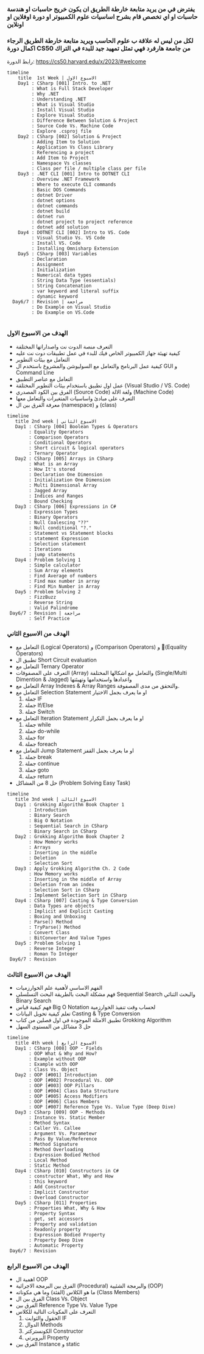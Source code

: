 ### يفترض في من يريد متابعة خارطة الطريق ان يكون خريج حاسبات او هندسة حاسبات او اي تخصص قام بشرح اساسيات علوم الكمبيوتر او دورة اوفلاين او اونلاين
### لكل من ليس له علاقة ب علوم الحاسب ويريد متابعة خارطة الطريق الرجاء اكمال دورة CS50 من جامعة هارفرد فهي تمثل تمهيد جيد للبدء في التراك

رابط الدورة: https://cs50.harvard.edu/x/2023/#welcome 

```mermaid
timeline
    title  1st Week | الاسبوع الاول 
    Day1 : CSharp [001] Intro. to .NET
         : What is Full Stack Developer
         : Why .NET
         : Understanding .NET
         : What is Visual Studio
         : Install Visual Studio
         : Explore Visual Studio
         : Difference Between Solution & Project
         : Source Code Vs. Machine Code
         : Explore .csproj file
    Day2 : CSharp [002] Solution & Project
         : Adding Item to Solution
         : Application Vs Class Library
         : Referencing a project
         : Add Item to Project
         : Namespace Vs classes
         : Class per file / multiple class per file 
    Day3 : .NET CLI [001] Intro to DOTNET CLI
         : Overview .NET Framework
         : Where to execute CLI commands
         : Basic DOS Commands
         : dotnet Driver
         : dotnet options
         : dotnet commands
         : dotnet build
         : dotnet run
         : dotnet project to project reference
         : dotnet add solution
    Day4 : DOTNET CLI [002] Intro to VS. Code
         : Visual Studio Vs. VS Code
         : Install VS. Code
         : Installing Omnisharp Extension
    Day5 : CSharp [003] Variables 
         : Declaration
         : Assignment
         : Initialization
         : Numerical data types
         : String Data Type (essentials)
         : String Concatenation
         : var keyword and literal suffix
         : dynamic keyword
  Day6/7 : Revision | مراجعة
         : Do Example on Visual Studio
         : Do Example on VS.Code
         
```
###  الهدف من الاسبوع الاول
- التعرف منصة الدوت نت واصداراتها المختلفة
- كيفية تهيئة جهاز الكمبيوتر الخاص فيك للبدء في عمل تطبيقات دوت نت عليه
- التعامل مع بيئات التطوير
- كيفية عمل البرنامج والتعامل مع السوليوشن والمشروع باستخدم ال GUI و Command Line
- التعامل مع عناصر التطبيق
- عمل اول تطبيق باستخدام بيئات التطوير المختلقة (Visual Studio / VS. Code)
- الفرق بين الكود المصدري (Source Code) ولغة الالة (Machine Code)
- التعرف على مبادئ واساسيات المتغيرات والتعامل معها
- معرفة الفرق بين ال (namespace) و (class)

 ```mermaid
timeline
    title 2nd week | الاسبوع الثاني
    Day1 : CSharp [004] Boolean Types & Operators
         : Equality Operators
         : Comparison Operators
         : Conditional Operators
         : Short circuit & logical operators 
         : Ternary Operator
    Day2 : CSharp [005] Arrays in CSharp
         : What is an Array
         : How It's stored
         : Declaration One Dimension
         : Initialization One Dimension
         : Multi Dimensional Array
         : Jagged Array
         : Indices and Ranges
         : Bound Checking
    Day3 : CSharp [006] Expressions in C#
         : Expression Types
         : Binary Operators
         : Null Coalescing "??"
         : Null conditional "?."
         : Statement vs Statement blocks
         : statement Expression
         : Selection statement
         : Iterations
         : jump statements
    Day4 : Problem Solving 1
         : Simple calculator
         : Sum Array elements
         : Find Average of numbers
         : Find max number in array
         : Find Min Number in Array
    Day5 : Problem Solving 2
         : FizzBuzz
         : Reverse String
         : Valid Palindrome
  Day6/7 : Revision | مراجعة
         : Self Practice    
```
###  الهدف من الاسبوع الثاني
- التعامل مع (Logical Operators) و (Comparison Operators) و (ُEquality Operators)
- تطبيق ال Short Circuit evaluation
- التعامل مع Ternary Operator
- التعرف على المصفوفات (Array) والتعامل مع اشكالها المختلفة (Single/Multi Dimention & Jagged) واعدادها واستخدامها وتهيئتها
- التعامل مع Array Indexes & Array Ranges والتحقق من مدى المصفوفة.
- التعامل مع Selection Statement او ما يعرف بجمل الاختيار 
   1. جملة IF
   2. جملة If/Else
   3. جملة Switch
- التعامل مع Iteration Statement او ما يعرف بجمل التكرار
   1. جملة while    
   2. جملة do-while
   3. جملة for
   4. جملة foreach
- التعامل مع Jump Statement او ما يعرف بجمل القفز
   1. جملة break 
   2. جملة continue
   3. جملة goto
   4. جملة return
- حل 8 من المشاكل (Problem Solving Easy Task)  
   
 ```mermaid
timeline
    title 3nd week | الاسبوع الثالث
    Day1 : Grokking Algorithm Book Chapter 1
         : Introduction
         : Binary Search
         : Big O Notation
         : Sequential Search in CSharp  
         : Binary Search in CSharp  
    Day2 : Grokking Algorithm Book Chapter 2
         : How Memory works
         : Arrays
         : Inserting in the middle 
         : Deletion
         : Selection Sort 
    Day3 : Apply Grokking Algorithm Ch. 2 Code
         : How Memory works
         : Inserting in the middle of Array
         : Deletion from an index
         : Selection Sort in CSharp
         : Implement Selection Sort in CSharp
    Day4 : CSharp [007] Casting & Type Conversion
         : Data Types are objects
         : Implicit and Explicit Casting
         : Boxing and Unboxing
         : Parse() Method
         : TryParse() Method
         : Convert Class
         : BitConverter And Value Types
    Day5 : Problem Solving 1
         : Reverse Integer
         : Roman To Integer  
  Day6/7 : Revision
```
###  الهدف من الاسبوع الثالث
- الفهم الاساسي لأهمية علم الخوارزميات
- فهم مشكلة البحث بالطريقة البحث التسلسلي  Sequential Search والبحث الثنائي Binary Search
- فهم كيفية قياس Big O Notation لحساب وقت تنفيذ الخوارزمية
- تعلم كيفية تحويل البيانات Casting & Type Conversion
- تطبيق الامثلة الموجودة في اول فصلين من كتاب Grokking Algorithm
- حل 3 مشاكل من المستوى السهل 

 ```mermaid
timeline
    title 4th week | الاسبوع الرابع
    Day1 : CSharp [008] OOP - Fields
         : OOP What & Why and How? 
         : Example without OOP
         : Example with OOP
         : Class Vs. Object
    Day2 : OOP [#001] Introduction
         : OOP [#002] Procedural Vs. OOP
         : OOP [#003] OOP Pillars
         : OOP [#004] Class Data Structure
         : OOP [#005] Access Modifiers
         : OOP [#006] Class Members
         : OOP [#007] Reference Type Vs. Value Type (Deep Dive)
    Day3 : CSharp [009] OOP - Methods
         : Instance Vs. Static Member
         : Method Syntax
         : Caller Vs. Callee
         : Argument Vs. Parametewr
         : Pass By Value/Reference
         : Method Signature
         : Method Overloading
         : Expression Bodied Method
         : Local Method
         : Static Method 
    Day4 : CSharp [010] Constructors in C#
         : constructor What, Why and How 
         : this keyword
         : Add Constructor
         : Implicit Constructor
         : Overload Constructor
    Day5 : CSharp [011] Properties
         : Properties What, Why & How
         : Property Syntax
         : get, set accessors
         : Property and validation
         : Readonly property
         : Expression Bodied Property
         : Property Deep Dive
         : Automatic Property
  Day6/7 : Revision
```
###  الهدف من الاسبوع الرابع
- اهمية ال OOP
- الفرق بين البرمجة الاجرائية (Procedural) والبرمجة الشئيية (OOP)
- ما هو الكلاس (الفئة) وما هي مكوناته (Class Members)
- الفرق بين ال Class Vs. Object
- الفرق بين Reference Type Vs. Value Type
- التعرف على المكونات التالية للكلاس
  1. الحقول والثوابت IF
  2. الدوال Methods
  3. الكونستركتر Constructor
  4. البروبرتي Property
- الفرق بين Instance و static 

